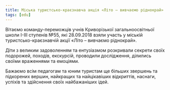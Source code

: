 ```yaml
---
title: Міська туристсько-краєзнавча акція «Літо – вивчаємо ріднокрай»
tags: [edu]
---
```


Вітаємо команду-переможців учнів Криворізької загальноосвітньої школи І-ІІІ ступенів №55, які 28.09.2018 взяли участь у міській туристсько-краєзнавчій акції «Літо – вивчаємо ріднокрай».

Діти з великим задоволенням та ентузіазмом розкривали секрети своїх подорожей, походів, екскурсій, проводили дослідження, ділились своїми враженнями та емоціями.

Бажаємо всім педагогам та юним туристам ще більших звершень та підкорених вершин, найкращих та найцікавіших відкриттів, наснаги, успіхів та здійснення своїх найбажаніших ідей.

<youtube id="j4ejN9i2jm0"></youtube>

<slideshow id="72157698780548812"></slideshow>
